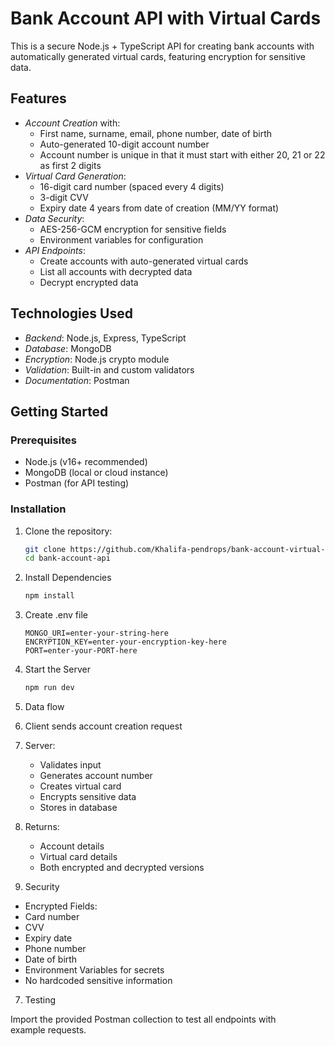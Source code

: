 # Bank Account API with Virtual Cards

This is a secure Node.js + TypeScript API for creating bank accounts with automatically generated virtual cards, featuring encryption for sensitive data.

## Features

- _Account Creation_ with:
  - First name, surname, email, phone number, date of birth
  - Auto-generated 10-digit account number
  - Account number is unique in that it must start with either 20, 21 or 22 as first 2 digits
- _Virtual Card Generation_:
  - 16-digit card number (spaced every 4 digits)
  - 3-digit CVV
  - Expiry date 4 years from date of creation (MM/YY format)
- _Data Security_:
  - AES-256-GCM encryption for sensitive fields
  - Environment variables for configuration
- _API Endpoints_:
  - Create accounts with auto-generated virtual cards
  - List all accounts with decrypted data
  - Decrypt encrypted data

## Technologies Used

- _Backend_: Node.js, Express, TypeScript
- _Database_: MongoDB
- _Encryption_: Node.js crypto module
- _Validation_: Built-in and custom validators
- _Documentation_: Postman

## Getting Started

### Prerequisites

- Node.js (v16+ recommended)
- MongoDB (local or cloud instance)
- Postman (for API testing)

### Installation

1. Clone the repository:

   ```bash
   git clone https://github.com/Khalifa-pendrops/bank-account-virtual-card.git
   cd bank-account-api

   ```

2. Install Dependencies

   ```bash
   npm install

   ```

3. Create .env file

   ```env
   MONGO_URI=enter-your-string-here
   ENCRYPTION_KEY=enter-your-encryption-key-here
   PORT=enter-your-PORT-here

   ```

4. Start the Server

   ```bash
   npm run dev

   ```

5. Data flow

6. Client sends account creation request
7. Server:
   - Validates input
   - Generates account number
   - Creates virtual card
   - Encrypts sensitive data
   - Stores in database
8. Returns:

   - Account details
   - Virtual card details
   - Both encrypted and decrypted versions

9. Security

- Encrypted Fields:
- Card number
- CVV
- Expiry date
- Phone number
- Date of birth
- Environment Variables for secrets
- No hardcoded sensitive information

7. Testing

Import the provided Postman collection to test all endpoints with example requests.
